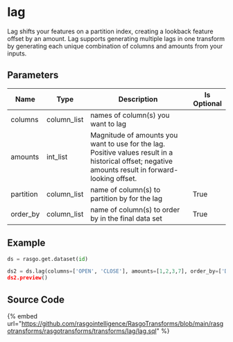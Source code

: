 

# lag

Lag shifts your features on a partition index, creating a lookback feature offset by an amount. Lag supports generating multiple lags in one transform by generating each unique combination of columns and amounts from your inputs.

## Parameters

|   Name    |    Type     |                                                                     Description                                                                     | Is Optional |
| --------- | ----------- | --------------------------------------------------------------------------------------------------------------------------------------------------- | ----------- |
| columns   | column_list | names of column(s) you want to lag                                                                                                                  |             |
| amounts   | int_list    | Magnitude of amounts you want to use for the lag. Positive values result in a historical offset; negative amounts result in forward-looking offset. |             |
| partition | column_list | name of column(s) to partition by for the lag                                                                                                       | True        |
| order_by  | column_list | name of column(s) to order by in the final data set                                                                                                 | True        |


## Example

```python
ds = rasgo.get.dataset(id)

ds2 = ds.lag(columns=['OPEN', 'CLOSE'], amounts=[1,2,3,7], order_by=['DATE, 'TICKER'], partition=['TICKER'])
ds2.preview()
```

## Source Code

{% embed url="https://github.com/rasgointelligence/RasgoTransforms/blob/main/rasgotransforms/rasgotransforms/transforms/lag/lag.sql" %}


